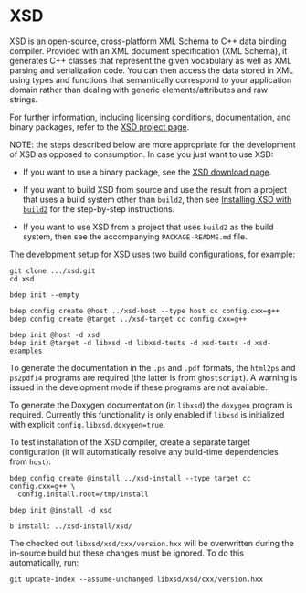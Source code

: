 # XSD

XSD is an open-source, cross-platform XML Schema to C++ data binding
compiler. Provided with an XML document specification (XML Schema), it
generates C++ classes that represent the given vocabulary as well as XML
parsing and serialization code. You can then access the data stored in XML
using types and functions that semantically correspond to your application
domain rather than dealing with generic elements/attributes and raw strings.

For further information, including licensing conditions, documentation, and
binary packages, refer to the [XSD project
page](https://codesynthesis.com/products/xsd/).

NOTE: the steps described below are more appropriate for the development of
XSD as opposed to consumption. In case you just want to use XSD:

* If you want to use a binary package, see the [XSD download
  page](https://codesynthesis.com/products/xsd/download.xhtml).

* If you want to build XSD from source and use the result from a project that
  uses a build system other than `build2`, then see [Installing XSD with
  `build2`](https://codesynthesis.com/products/xsd/doc/install-build2.xhtml)
  for the step-by-step instructions.

* If you want to use XSD from a project that uses `build2` as the build
  system, then see the accompanying `PACKAGE-README.md` file.

The development setup for XSD uses two build configurations, for example:

```
git clone .../xsd.git
cd xsd

bdep init --empty

bdep config create @host ../xsd-host --type host cc config.cxx=g++
bdep config create @target ../xsd-target cc config.cxx=g++

bdep init @host -d xsd
bdep init @target -d libxsd -d libxsd-tests -d xsd-tests -d xsd-examples

```

To generate the documentation in the `.ps` and `.pdf` formats, the `html2ps`
and `ps2pdf14` programs are required (the latter is from `ghostscript`). A
warning is issued in the development mode if these programs are not available.

To generate the Doxygen documentation (in `libxsd`) the `doxygen` program is
required. Currently this functionality is only enabled if `libxsd` is
initialized with explicit `config.libxsd.doxygen=true`.

To test installation of the XSD compiler, create a separate target
configuration (it will automatically resolve any build-time dependencies from
`host`):

```
bdep config create @install ../xsd-install --type target cc config.cxx=g++ \
  config.install.root=/tmp/install

bdep init @install -d xsd

b install: ../xsd-install/xsd/
```

The checked out `libxsd/xsd/cxx/version.hxx` will be overwritten during the
in-source build but these changes must be ignored. To do this automatically,
run:

```
git update-index --assume-unchanged libxsd/xsd/cxx/version.hxx
```
